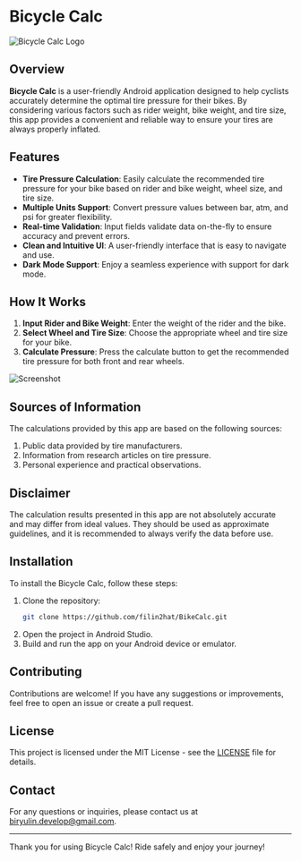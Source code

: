 # Bicycle Calc

![Bicycle Calc Logo](link-to-your-logo.png)

## Overview

**Bicycle Calc** is a user-friendly Android application designed to help cyclists accurately
determine the optimal tire pressure for their bikes. By considering various factors such as rider
weight, bike weight, and tire size, this app provides a convenient and reliable way to ensure your
tires are always properly inflated.

## Features

- **Tire Pressure Calculation**: Easily calculate the recommended tire pressure for your bike based
  on rider and bike weight, wheel size, and tire size.
- **Multiple Units Support**: Convert pressure values between bar, atm, and psi for greater
  flexibility.
- **Real-time Validation**: Input fields validate data on-the-fly to ensure accuracy and prevent
  errors.
- **Clean and Intuitive UI**: A user-friendly interface that is easy to navigate and use.
- **Dark Mode Support**: Enjoy a seamless experience with support for dark mode.

## How It Works

1. **Input Rider and Bike Weight**: Enter the weight of the rider and the bike.
2. **Select Wheel and Tire Size**: Choose the appropriate wheel and tire size for your bike.
3. **Calculate Pressure**: Press the calculate button to get the recommended tire pressure for both
   front and rear wheels.

![Screenshot](link-to-your-screenshot.png)

## Sources of Information

The calculations provided by this app are based on the following sources:

1. Public data provided by tire manufacturers.
2. Information from research articles on tire pressure.
3. Personal experience and practical observations.

## Disclaimer

The calculation results presented in this app are not absolutely accurate and may differ from ideal
values. They should be used as approximate guidelines, and it is recommended to always verify the
data before use.

## Installation

To install the Bicycle Calc, follow these steps:

1. Clone the repository:
    ```bash
    git clone https://github.com/filin2hat/BikeCalc.git
    ```
2. Open the project in Android Studio.
3. Build and run the app on your Android device or emulator.

## Contributing

Contributions are welcome! If you have any suggestions or improvements, feel free to open an issue
or create a pull request.

## License

This project is licensed under the MIT License - see the [LICENSE](LICENSE) file for details.

## Contact

For any questions or inquiries, please contact us
at [biryulin.develop@gmail.com](mailto:biryulin.develop@gmail.com).

---

Thank you for using Bicycle Calc! Ride safely and enjoy your journey!
